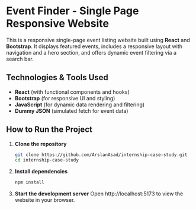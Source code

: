 # Event Finder - Single Page Responsive Website

This is a responsive single-page event listing website built using **React** and **Bootstrap**. It displays featured events, includes a responsive layout with navigation and a hero section, and offers dynamic event filtering via a search bar.

## Technologies & Tools Used

- **React** (with functional components and hooks)
- **Bootstrap** (for responsive UI and styling)
- **JavaScript** (for dynamic data rendering and filtering)
- **Dummy JSON** (simulated fetch for event data)

## How to Run the Project

1. **Clone the repository**
   ```bash
   git clone https://github.com/ArslanAsad/internship-case-study.git
   cd internship-case-study

2. **Install dependencies**
   ```bash
   npm install

3. **Start the development server**
   Open http://localhost:5173 to view the website in your browser.
